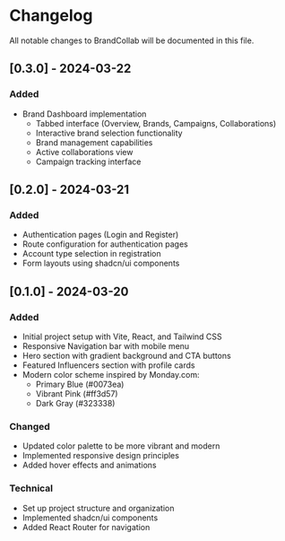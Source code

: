 # Changelog

All notable changes to BrandCollab will be documented in this file.

## [0.3.0] - 2024-03-22

### Added
- Brand Dashboard implementation
  - Tabbed interface (Overview, Brands, Campaigns, Collaborations)
  - Interactive brand selection functionality
  - Brand management capabilities
  - Active collaborations view
  - Campaign tracking interface

## [0.2.0] - 2024-03-21

### Added
- Authentication pages (Login and Register)
- Route configuration for authentication pages
- Account type selection in registration
- Form layouts using shadcn/ui components

## [0.1.0] - 2024-03-20

### Added
- Initial project setup with Vite, React, and Tailwind CSS
- Responsive Navigation bar with mobile menu
- Hero section with gradient background and CTA buttons
- Featured Influencers section with profile cards
- Modern color scheme inspired by Monday.com:
  - Primary Blue (#0073ea)
  - Vibrant Pink (#ff3d57)
  - Dark Gray (#323338)

### Changed
- Updated color palette to be more vibrant and modern
- Implemented responsive design principles
- Added hover effects and animations

### Technical
- Set up project structure and organization
- Implemented shadcn/ui components
- Added React Router for navigation